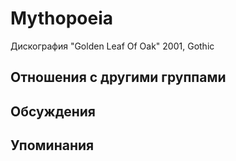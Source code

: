 # Mythopoeia

Дискография
"Golden Leaf Of Oak" 2001, Gothic

## Отношения с другими группами


## Обсуждения


## Упоминания

